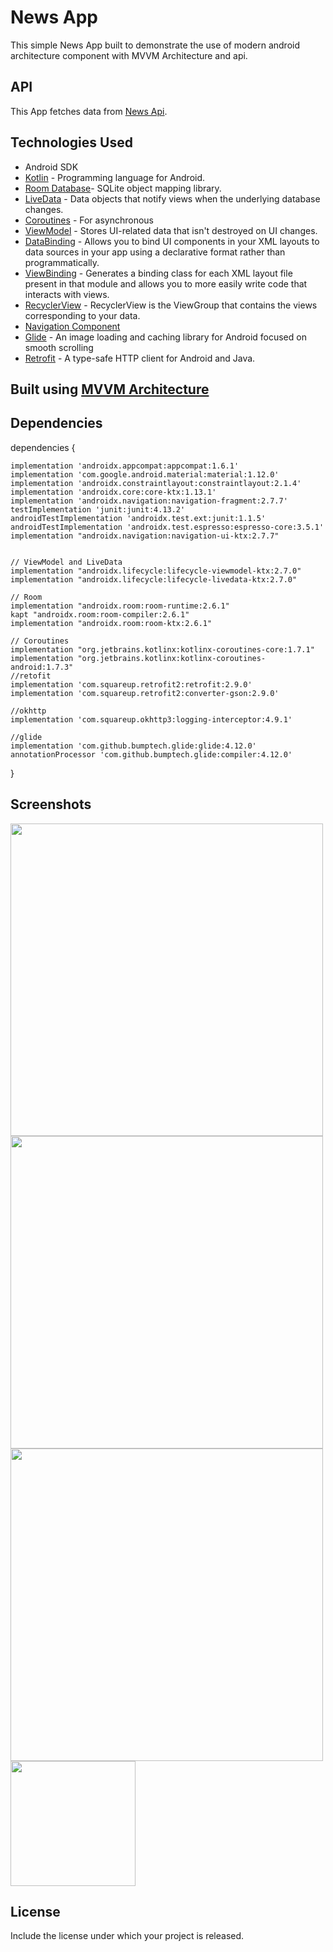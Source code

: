 # News App

This simple News App built to demonstrate the use of modern android architecture component with MVVM Architecture and api.

## API

This App fetches data from [News Api](https://newsapi.org/).

## Technologies Used

- Android SDK
- [Kotlin](https://kotlinlang.org/) - Programming language for Android.
- [Room Database](https://developer.android.com/training/data-storage/room/)- SQLite object mapping library.
- [LiveData](https://developer.android.com/topic/libraries/architecture/livedata/) - Data objects that notify views when the underlying database changes.
- [Coroutines](https://kotlinlang.org/docs/coroutines-overview.html) - For asynchronous
- [ViewModel](https://developer.android.com/topic/libraries/architecture/viewmodel) - Stores UI-related data that isn't destroyed on UI changes.
- [DataBinding](https://developer.android.com/topic/libraries/data-binding) - Allows you to bind UI components in your XML layouts to data sources in your app using a declarative format rather than programmatically.
- [ViewBinding](https://developer.android.com/topic/libraries/view-binding) - Generates a binding class for each XML layout file present in that module and allows you to more easily write code that interacts with views.
- [RecyclerView](https://developer.android.com/develop/ui/views/layout/recyclerview) - RecyclerView is the ViewGroup that contains the views corresponding to your data.
- [Navigation Component](https://developer.android.com/guide/navigation)
- [Glide](https://github.com/bumptech/glide) - An image loading and caching library for Android focused on smooth scrolling
- [Retrofit](https://square.github.io/retrofit/) - A type-safe HTTP client for Android and Java.

 ## Built using [MVVM Architecture](https://developer.android.com/topic/architecture)
  
## Dependencies

dependencies {

    implementation 'androidx.appcompat:appcompat:1.6.1'
    implementation 'com.google.android.material:material:1.12.0'
    implementation 'androidx.constraintlayout:constraintlayout:2.1.4'
    implementation 'androidx.core:core-ktx:1.13.1'
    implementation 'androidx.navigation:navigation-fragment:2.7.7'
    testImplementation 'junit:junit:4.13.2'
    androidTestImplementation 'androidx.test.ext:junit:1.1.5'
    androidTestImplementation 'androidx.test.espresso:espresso-core:3.5.1'
    implementation "androidx.navigation:navigation-ui-ktx:2.7.7"


    // ViewModel and LiveData
    implementation "androidx.lifecycle:lifecycle-viewmodel-ktx:2.7.0"
    implementation "androidx.lifecycle:lifecycle-livedata-ktx:2.7.0"

    // Room
    implementation "androidx.room:room-runtime:2.6.1"
    kapt "androidx.room:room-compiler:2.6.1"
    implementation "androidx.room:room-ktx:2.6.1"

    // Coroutines
    implementation "org.jetbrains.kotlinx:kotlinx-coroutines-core:1.7.1"
    implementation "org.jetbrains.kotlinx:kotlinx-coroutines-android:1.7.3"
    //retofit
    implementation 'com.squareup.retrofit2:retrofit:2.9.0'
    implementation 'com.squareup.retrofit2:converter-gson:2.9.0'

    //okhttp
    implementation 'com.squareup.okhttp3:logging-interceptor:4.9.1'

    //glide
    implementation 'com.github.bumptech.glide:glide:4.12.0'
    annotationProcessor 'com.github.bumptech.glide:compiler:4.12.0'

}

## Screenshots
<img src="https://github.com/crashoo/WorldNews/assets/116108036/d9a05c51-2e56-4995-81f2-b4d581c79551" width="500" height="500">
<img src="https://github.com/crashoo/WorldNews/assets/116108036/115ebaf4-0206-47eb-a6af-c8c22205294d" width="500" height="500">
<img src="https://github.com/crashoo/WorldNews/assets/116108036/ce122105-15c1-421e-ad9b-0ae2df9156e9" width="500" height="500">
<img src="https://github.com/crashoo/WorldNews/assets/116108036/ea9e75ae-547d-4eb2-9bf5-e7b76aaf2b1c" width="200" height="200">


## License

Include the license under which your project is released.

